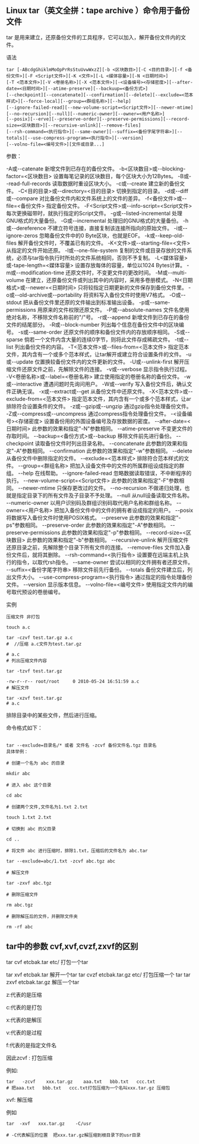 ## Linux tar（英文全拼：tape archive ）命令用于备份文件

tar 是用来建立，还原备份文件的工具程序，它可以加入，解开备份文件内的文件。

语法

```shell
tar [-ABcdgGhiklmMoOpPrRsStuUvwWxzZ][-b <区块数目>][-C <目的目录>][-f <备份文件>][-F <Script文件>][-K <文件>][-L <媒体容量>][-N <日期时间>]
[-T <范本文件>][-V <卷册名称>][-X <范本文件>][-<设备编号><存储密度>][--after-date=<日期时间>][--atime-preserve][--backuup=<备份方式>]
[--checkpoint][--concatenate][--confirmation][--delete][--exclude=<范本样式>][--force-local][--group=<群组名称>][--help]
[--ignore-failed-read][--new-volume-script=<Script文件>][--newer-mtime][--no-recursion][--null][--numeric-owner][--owner=<用户名称>]
[--posix][--erve][--preserve-order][--preserve-permissions][--record-size=<区块数目>][--recursive-unlink][--remove-files]
[--rsh-command=<执行指令>][--same-owner][--suffix=<备份字尾字符串>][--totals][--use-compress-program=<执行指令>][--version]
[--volno-file=<编号文件>][文件或目录...]
```

参数：

-A或--catenate 新增文件到已存在的备份文件。
-b<区块数目>或--blocking-factor=<区块数目> 设置每笔记录的区块数目，每个区块大小为12Bytes。
-B或--read-full-records 读取数据时重设区块大小。
-c或--create 建立新的备份文件。
-C<目的目录>或--directory=<目的目录> 切换到指定的目录。
-d或--diff或--compare 对比备份文件内和文件系统上的文件的差异。
-f<备份文件>或--file=<备份文件> 指定备份文件。
-F<Script文件>或--info-script=<Script文件> 每次更换磁带时，就执行指定的Script文件。
-g或--listed-incremental 处理GNU格式的大量备份。
-G或--incremental 处理旧的GNU格式的大量备份。
-h或--dereference 不建立符号连接，直接复制该连接所指向的原始文件。
-i或--ignore-zeros 忽略备份文件中的0 Byte区块，也就是EOF。
-k或--keep-old-files 解开备份文件时，不覆盖已有的文件。
-K<文件>或--starting-file=<文件> 从指定的文件开始还原。
-l或--one-file-system 复制的文件或目录存放的文件系统，必须与tar指令执行时所处的文件系统相同，否则不予复制。
-L<媒体容量>或-tape-length=<媒体容量> 设置存放每体的容量，单位以1024 Bytes计算。
-m或--modification-time 还原文件时，不变更文件的更改时间。
-M或--multi-volume 在建立，还原备份文件或列出其中的内容时，采用多卷册模式。
-N<日期格式>或--newer=<日期时间> 只将较指定日期更新的文件保存到备份文件里。
-o或--old-archive或--portability 将资料写入备份文件时使用V7格式。
-O或--stdout 把从备份文件里还原的文件输出到标准输出设备。
-p或--same-permissions 用原来的文件权限还原文件。
-P或--absolute-names 文件名使用绝对名称，不移除文件名称前的"/"号。
-r或--append 新增文件到已存在的备份文件的结尾部分。
-R或--block-number 列出每个信息在备份文件中的区块编号。
-s或--same-order 还原文件的顺序和备份文件内的存放顺序相同。
-S或--sparse 倘若一个文件内含大量的连续0字节，则将此文件存成稀疏文件。
-t或--list 列出备份文件的内容。
-T<范本文件>或--files-from=<范本文件> 指定范本文件，其内含有一个或多个范本样式，让tar解开或建立符合设置条件的文件。
-u或--update 仅置换较备份文件内的文件更新的文件。
-U或--unlink-first 解开压缩文件还原文件之前，先解除文件的连接。
-v或--verbose 显示指令执行过程。
-V<卷册名称>或--label=<卷册名称> 建立使用指定的卷册名称的备份文件。
-w或--interactive 遭遇问题时先询问用户。
-W或--verify 写入备份文件后，确认文件正确无误。
-x或--extract或--get 从备份文件中还原文件。
-X<范本文件>或--exclude-from=<范本文件> 指定范本文件，其内含有一个或多个范本样式，让ar排除符合设置条件的文件。
-z或--gzip或--ungzip 通过gzip指令处理备份文件。
-Z或--compress或--uncompress 通过compress指令处理备份文件。
-<设备编号><存储密度> 设置备份用的外围设备编号及存放数据的密度。
--after-date=<日期时间> 此参数的效果和指定"-N"参数相同。
--atime-preserve 不变更文件的存取时间。
--backup=<备份方式>或--backup 移除文件前先进行备份。
--checkpoint 读取备份文件时列出目录名称。
--concatenate 此参数的效果和指定"-A"参数相同。
--confirmation 此参数的效果和指定"-w"参数相同。
--delete 从备份文件中删除指定的文件。
--exclude=<范本样式> 排除符合范本样式的文件。
--group=<群组名称> 把加入设备文件中的文件的所属群组设成指定的群组。
--help 在线帮助。
--ignore-failed-read 忽略数据读取错误，不中断程序的执行。
--new-volume-script=<Script文件> 此参数的效果和指定"-F"参数相同。
--newer-mtime 只保存更改过的文件。
--no-recursion 不做递归处理，也就是指定目录下的所有文件及子目录不予处理。
--null 从null设备读取文件名称。
--numeric-owner 以用户识别码及群组识别码取代用户名称和群组名称。
--owner=<用户名称> 把加入备份文件中的文件的拥有者设成指定的用户。
--posix 将数据写入备份文件时使用POSIX格式。
--preserve 此参数的效果和指定"-ps"参数相同。
--preserve-order 此参数的效果和指定"-A"参数相同。
--preserve-permissions 此参数的效果和指定"-p"参数相同。
--record-size=<区块数目> 此参数的效果和指定"-b"参数相同。
--recursive-unlink 解开压缩文件还原目录之前，先解除整个目录下所有文件的连接。
--remove-files 文件加入备份文件后，就将其删除。
--rsh-command=<执行指令> 设置要在远端主机上执行的指令，以取代rsh指令。
--same-owner 尝试以相同的文件拥有者还原文件。
--suffix=<备份字尾字符串> 移除文件前先行备份。
--totals 备份文件建立后，列出文件大小。
--use-compress-program=<执行指令> 通过指定的指令处理备份文件。
--version 显示版本信息。
--volno-file=<编号文件> 使用指定文件内的编号取代预设的卷册编号。

实例

```shell
压缩文件 非打包

touch a.c

tar -czvf test.tar.gz a.c  
#  //压缩 a.c文件为test.tar.gz

# a.c
# 列出压缩文件内容

tar -tzvf test.tar.gz

-rw-r--r-- root/root     0 2010-05-24 16:51:59 a.c
# 解压文件

tar -xzvf test.tar.gz
# a.c

```

排除目录中的某些文件，然后进行压缩。

命令格式如下：

```shell

tar --exclude=目录名/* 或者 文件名 -zcvf 备份文件名.tgz 目录名
具体举例：

# 创建一个名为 abc 的目录

mkdir abc

# 进入 abc 这个目录

cd abc

# 创建两个文件,文件名为1.txt 2.txt

touch 1.txt 2.txt

# 切换到 abc 的父目录

cd ..

# 将文件 abc 进行压缩时，排除1.txt，压缩后的文件名为 abc.tar

tar --exclude=abc/1.txt -zcvf abc.tgz abc

# 解压文件

tar -zxvf abc.tgz

# 删除压缩文件

rm abc.tgz

# 删除解压后的文件，并删除文件夹

rm -rf abc
```

## tar中的参数 cvf,xvf,cvzf,zxvf的区别

tar cvf etcbak.tar etc/     打包一个tar

tar xvf etcbak.tar          解开一个tar
tar cvzf etcbak.tar.gz etc/ 打包压缩一个 tar
tar zxvf etcbak.tar.gz      解压一个tar

z:代表的是压缩

c:代表的是打包

x:代表的是解压

v:代表的是过程

f:代表的是指定文件名

因此zcvf :   打包压缩

例如:  

```shell
tar   -zcvf    xxx.tar.gz    aaa.txt   bbb.txt   ccc.txt
# 把aaa.txt   bbb.txt   ccc.txt打包压缩为一个名叫xxx.tar.gz 压缩包
```

xvf: 解压缩

例如

```shell
tar  -xvf   xxx.tar.gz    -C/usr

# -C代表解压的位置  把xxx.tar.gz解压缩到根目录下的usr目录
```
